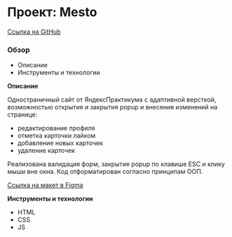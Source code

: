 # Проект: Mesto

[Ссылка на GitHub](https://ilmirakhalilova.github.io/mesto/)

### Обзор
* Описание
* Инструменты и технологии

**Описание**

Одностраничный сайт от ЯндексПрактикума с адаптивной версткой, возможностью открытия и закрытия popup и внесения изменений на странице:
- редактирование профиля
- отметка карточки лайком
- добавление новых карточек
- удаление карточек

Реализована валидация форм, закрытие popup по клавише ESC и клику мыши вне окна. Код отформатирован согласно принципам ООП.

[Ссылка на макет в Figma](https://www.figma.com/file/2cn9N9jSkmxD84oJik7xL7/JavaScript.-Sprint-4?node-id=0%3A1)

**Инструменты и технологии**
* HTML
* CSS
* JS
